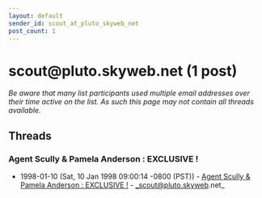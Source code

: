 ```yaml
---
layout: default
sender_id: scout_at_pluto_skyweb_net
post_count: 1
---
```


# scout<span>@</span>pluto.skyweb.net (1 post)

_Be aware that many list participants used multiple email addresses over their time active on the list. As such this page may not contain all threads available._

## Threads

### Agent Scully & Pamela Anderson : EXCLUSIVE !
+ 1998-01-10 (Sat, 10 Jan 1998 09:00:14 -0800 (PST)) - [Agent Scully & Pamela Anderson : EXCLUSIVE !](/archive/1998/01/90930a519bc38d4ee8c7c691f9f83ebc97724d8e4ccd94944cfd354c9c3ecf4a) - _scout@pluto.skyweb.net_

